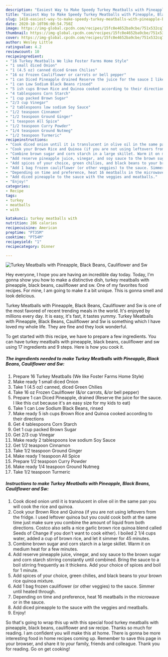 ```yaml
---
description: "Easiest Way to Make Speedy Turkey Meatballs with Pineapple, Black Beans, Cauliflower and Sw"
title: "Easiest Way to Make Speedy Turkey Meatballs with Pineapple, Black Beans, Cauliflower and Sw"
slug: 1418-easiest-way-to-make-speedy-turkey-meatballs-with-pineapple-black-beans-cauliflower-and-sw
date: 2020-10-10T06:00:54.750Z
image: https://img-global.cpcdn.com/recipes/15fc0e4652ba9cbe/751x532cq70/turkey-meatballs-with-pineapple-black-beans-cauliflower-and-sw-recipe-main-photo.jpg
thumbnail: https://img-global.cpcdn.com/recipes/15fc0e4652ba9cbe/751x532cq70/turkey-meatballs-with-pineapple-black-beans-cauliflower-and-sw-recipe-main-photo.jpg
cover: https://img-global.cpcdn.com/recipes/15fc0e4652ba9cbe/751x532cq70/turkey-meatballs-with-pineapple-black-beans-cauliflower-and-sw-recipe-main-photo.jpg
author: Wesley Little
ratingvalue: 4.2
reviewcount: 10
recipeingredient:
- "16 Turkey Meatballs We like Foster Farms Home Style"
- "1 small diced Onion"
- "1 (4.5 oz) canned diced Green Chilies"
- "16 oz Frozen Cauliflower or carrots or bell pepper"
- "1 can Diced Pineapple drained Reserve the juice for the sauce I like this cut because its an easy size for my kids to eat"
- "1 can Low Sodium Black Beans rinsed"
- "5 ish cups Brown Rice and Quinoa cooked according to their directions"
- "4 tablespoons Corn Starch"
- "1 cup packed Brown Sugar"
- "2/3 cup Vinegar"
- "2 tablespoons low sodium Soy Sauce"
- "1/2 teaspoon Cinnamon"
- "1/2 teaspoon Ground Ginger"
- "1 teaspoon All Spice"
- "1/2 teaspoon Curry Powder"
- "1/4 teaspoon Ground Nutmeg"
- "1/2 teaspoon Turmeric"
recipeinstructions:
- "Cook diced onion until it is translucent in olive oil in the same pan you will cook the rice and quinoa."
- "Cook your Brown Rice and Quinoa (if you are not using leftovers from the fridge. I used leftover quinoa but you could cook both at the same time just make sure you combine the amount of liquid from both directions. Costco also sells a nice garlic brown rice quinoa blend called Seeds of Change if you don&#39;t want to cook either). I boiled 2 1/4 cups water, added a cup of brown rice, and let it simmer for 45 minutes."
- "Combine brown sugar and corn starch in a large skillet. Warm it on medium heat for a few minutes."
- "Add reserve pineapple juice, vinegar, and soy sauce to the brown sugar and corn starch stirring constantly until combined. Bring the sauce to a boil stirring frequently as it thickens. Add your choice of spices and boil for 1 minute."
- "Add spices of your choice, green chilies, and black beans to your brown rice quinoa mixture."
- "Add 1 bag frozen cauliflower (or other veggies) to the sauce. Simmer until heated through."
- "Depending on time and preference, heat 16 meatballs in the microwave or in the sauce."
- "Add diced pineapple to the sauce with the veggies and meatballs."
- "Enjoy!"
categories:
- Recipe
tags:
- turkey
- meatballs
- with

katakunci: turkey meatballs with 
nutrition: 286 calories
recipecuisine: American
preptime: "PT35M"
cooktime: "PT54M"
recipeyield: "1"
recipecategory: Dinner

---
```



![Turkey Meatballs with Pineapple, Black Beans, Cauliflower and Sw](https://img-global.cpcdn.com/recipes/15fc0e4652ba9cbe/751x532cq70/turkey-meatballs-with-pineapple-black-beans-cauliflower-and-sw-recipe-main-photo.jpg)

Hey everyone, I hope you are having an incredible day today. Today, I'm gonna show you how to make a distinctive dish, turkey meatballs with pineapple, black beans, cauliflower and sw. One of my favorites food recipes. For mine, I am going to make it a bit unique. This is gonna smell and look delicious.



Turkey Meatballs with Pineapple, Black Beans, Cauliflower and Sw is one of the most favored of recent trending meals in the world. It's enjoyed by millions every day. It is easy, it's fast, it tastes yummy. Turkey Meatballs with Pineapple, Black Beans, Cauliflower and Sw is something which I have loved my whole life. They are fine and they look wonderful.


To get started with this recipe, we have to prepare a few ingredients. You can have turkey meatballs with pineapple, black beans, cauliflower and sw using 17 ingredients and 9 steps. Here is how you cook it.

<!--inarticleads1-->

##### The ingredients needed to make Turkey Meatballs with Pineapple, Black Beans, Cauliflower and Sw:

1. Prepare 16 Turkey Meatballs (We like Foster Farms Home Style)
1. Make ready 1 small diced Onion
1. Take 1 (4.5 oz) canned, diced Green Chilies
1. Take 16 oz Frozen Cauliflower (&amp;/or carrots, &amp;/or bell pepper)
1. Prepare 1 can Diced Pineapple, drained (Reserve the juice for the sauce. I like this cut because it&#39;s an easy size for my kids to eat)
1. Take 1 can Low Sodium Black Beans, rinsed
1. Make ready 5 ish cups Brown Rice and Quinoa cooked according to their directions
1. Get 4 tablespoons Corn Starch
1. Get 1 cup packed Brown Sugar
1. Get 2/3 cup Vinegar
1. Make ready 2 tablespoons low sodium Soy Sauce
1. Get 1/2 teaspoon Cinnamon
1. Take 1/2 teaspoon Ground Ginger
1. Make ready 1 teaspoon All Spice
1. Prepare 1/2 teaspoon Curry Powder
1. Make ready 1/4 teaspoon Ground Nutmeg
1. Take 1/2 teaspoon Turmeric




<!--inarticleads2-->

##### Instructions to make Turkey Meatballs with Pineapple, Black Beans, Cauliflower and Sw:

1. Cook diced onion until it is translucent in olive oil in the same pan you will cook the rice and quinoa.
1. Cook your Brown Rice and Quinoa (if you are not using leftovers from the fridge. I used leftover quinoa but you could cook both at the same time just make sure you combine the amount of liquid from both directions. Costco also sells a nice garlic brown rice quinoa blend called Seeds of Change if you don&#39;t want to cook either). I boiled 2 1/4 cups water, added a cup of brown rice, and let it simmer for 45 minutes.
1. Combine brown sugar and corn starch in a large skillet. Warm it on medium heat for a few minutes.
1. Add reserve pineapple juice, vinegar, and soy sauce to the brown sugar and corn starch stirring constantly until combined. Bring the sauce to a boil stirring frequently as it thickens. Add your choice of spices and boil for 1 minute.
1. Add spices of your choice, green chilies, and black beans to your brown rice quinoa mixture.
1. Add 1 bag frozen cauliflower (or other veggies) to the sauce. Simmer until heated through.
1. Depending on time and preference, heat 16 meatballs in the microwave or in the sauce.
1. Add diced pineapple to the sauce with the veggies and meatballs.
1. Enjoy!




So that's going to wrap this up with this special food turkey meatballs with pineapple, black beans, cauliflower and sw recipe. Thanks so much for reading. I am confident you will make this at home. There is gonna be more interesting food in home recipes coming up. Remember to save this page in your browser, and share it to your family, friends and colleague. Thank you for reading. Go on get cooking!

